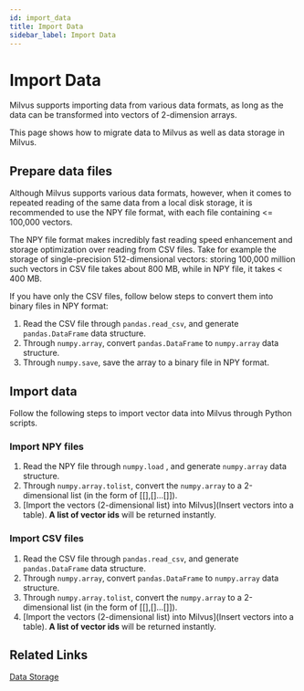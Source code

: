 ```yaml
---
id: import_data
title: Import Data
sidebar_label: Import Data
---
```

# Import Data

Milvus supports importing data from various data formats, as long as the data can be transformed into vectors of 2-dimension arrays. 

This page shows how to migrate data to Milvus as well as data storage in Milvus.

## Prepare data files

Although Milvus supports various data formats, however, when it comes to repeated reading of the same data from a local disk storage, it is recommended to use the NPY file format, with each file containing <= 100,000 vectors. 

The NPY file format makes incredibly fast reading speed enhancement and storage optimization over reading from CSV files. Take for example the storage of single-precision 512-dimensional vectors: storing 100,000 million such vectors in CSV file takes about 800 MB, while in NPY file, it takes < 400 MB.

If you have only the CSV files, follow below steps to convert them into binary files in NPY format:

1. Read the CSV file through `pandas.read_csv`, and generate `pandas.DataFrame` data structure.
2. Through `numpy.array`, convert `pandas.DataFrame` to `numpy.array` data structure.
3. Through `numpy.save`, save the array to a binary file in NPY format.

## Import data

Follow the following steps to import vector data into Milvus through Python scripts.

### Import NPY files

1. Read the NPY file through `numpy.load` , and generate `numpy.array` data structure.
2. Through `numpy.array.tolist`, convert the `numpy.array` to a 2-dimensional list (in the form of [[],[]...[]]).
3. [Import the vectors (2-dimensional list) into Milvus](Insert vectors into a table). **A list of vector ids** will be returned instantly.

### Import CSV files

1. Read the CSV file through `pandas.read_csv`, and generate `pandas.DataFrame` data structure.
2. Through `numpy.array`, convert `pandas.DataFrame` to `numpy.array` data structure.
3. Through `numpy.array.tolist`, convert the `numpy.array` to a 2-dimensional list (in the form of [[],[]...[]]).
4. [Import the vectors (2-dimensional list) into Milvus](Insert vectors into a table). **A list of vector ids** will be returned instantly.

## Related Links
[Data Storage](reference/data_store.md)

